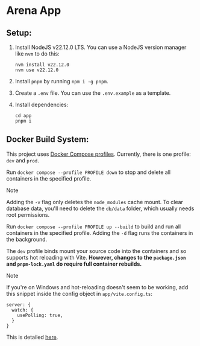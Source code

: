 # Arena App

## Setup:

1. Install NodeJS v22.12.0 LTS. You can use a NodeJS version manager like `nvm` to do this:

    ```
    nvm install v22.12.0
    nvm use v22.12.0
    ```

2. Install `pnpm` by running `npm i -g pnpm`.

3. Create a `.env` file. You can use the `.env.example` as a template.

4. Install dependencies:

    ```
    cd app
    pnpm i
    ```

## Docker Build System:

This project uses [Docker Compose profiles](https://docs.docker.com/compose/how-tos/profiles/). Currently, there is one profile: `dev` and `prod`.

Run `docker compose --profile PROFILE down` to stop and delete all containers in the specified profile.

> [!NOTE]
> Adding the `-v` flag only deletes the `node_modules` cache mount. To clear database data, you'll need to delete the `db/data` folder, which usually needs root permissions.

Run `docker compose --profile PROFILE up --build` to build and run all containers in the specified profile. Adding the `-d` flag runs the containers in the background.

The `dev` profile binds mount your source code into the containers and so supports hot reloading with Vite. **However, changes to the `package.json` and `pnpm-lock.yaml` do require full container rebuilds.**

> [!NOTE]
> If you're on Windows and hot-reloading doesn't seem to be working, add this snippet inside the config object in `app/vite.config.ts`:
> ```
> server: {
>   watch: {
>     usePolling: true,
>   }
> }
> ```
> This is detailed [here](https://vite.dev/config/server-options#server-watch).
